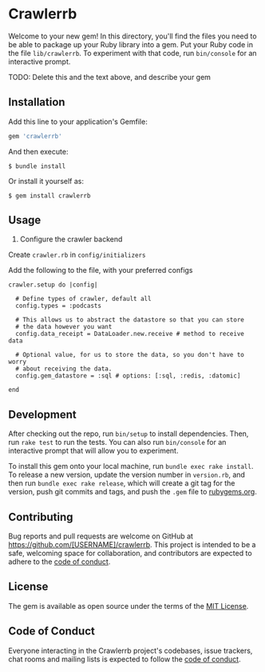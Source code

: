 # Crawlerrb

Welcome to your new gem! In this directory, you'll find the files you need to be able to package up your Ruby library into a gem. Put your Ruby code in the file `lib/crawlerrb`. To experiment with that code, run `bin/console` for an interactive prompt.

TODO: Delete this and the text above, and describe your gem

## Installation

Add this line to your application's Gemfile:

```ruby
gem 'crawlerrb'
```

And then execute:

    $ bundle install

Or install it yourself as:

    $ gem install crawlerrb

## Usage

1. Configure the crawler backend

Create `crawler.rb` in `config/initializers`

Add the following to the file, with your preferred configs

```
crawler.setup do |config|

  # Define types of crawler, default all
  config.types = :podcasts
  
  # This allows us to abstract the datastore so that you can store
  # the data however you want
  config.data_receipt = DataLoader.new.receive # method to receive data
  
  # Optional value, for us to store the data, so you don't have to worry
  # about receiving the data.
  config.gem_datastore = :sql # options: [:sql, :redis, :datomic]
  
end
```



## Development

After checking out the repo, run `bin/setup` to install dependencies. Then, run `rake test` to run the tests. You can also run `bin/console` for an interactive prompt that will allow you to experiment.

To install this gem onto your local machine, run `bundle exec rake install`. To release a new version, update the version number in `version.rb`, and then run `bundle exec rake release`, which will create a git tag for the version, push git commits and tags, and push the `.gem` file to [rubygems.org](https://rubygems.org).

## Contributing

Bug reports and pull requests are welcome on GitHub at https://github.com/[USERNAME]/crawlerrb. This project is intended to be a safe, welcoming space for collaboration, and contributors are expected to adhere to the [code of conduct](https://github.com/[USERNAME]/crawlerrb/blob/master/CODE_OF_CONDUCT.md).


## License

The gem is available as open source under the terms of the [MIT License](https://opensource.org/licenses/MIT).

## Code of Conduct

Everyone interacting in the Crawlerrb project's codebases, issue trackers, chat rooms and mailing lists is expected to follow the [code of conduct](https://github.com/[USERNAME]/crawlerrb/blob/master/CODE_OF_CONDUCT.md).
